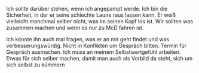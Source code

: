 Ich sollte darüber stehen, wenn ich angepampt werde.
Ich bin die Sicherheit, in der er seine schlechte Laune raus lassen kann.
Er weiß vielleicht manchmal selber nicht, was im seinen Kopf los ist.
Wir sollten was zusammen machen und wenn es nur zu McD fahren ist.

Ich könnte ihn auch mal fragen, was er an mir geht findet und was verbesserungswürdig.
Nicht in Konflikten um Gespräch bitten. Termin für Gespräch ausmachen.
Ich muss an meinem Selbstwertgefühl arbeiten.
Etwas für sich selber machen, damit man auch als Vorbild da steht, sich um sich selbst zu kümmern